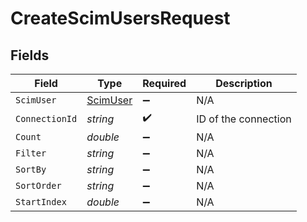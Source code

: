 # CreateScimUsersRequest


## Fields

| Field                                           | Type                                            | Required                                        | Description                                     |
| ----------------------------------------------- | ----------------------------------------------- | ----------------------------------------------- | ----------------------------------------------- |
| `ScimUser`                                      | [ScimUser](../../Models/Components/ScimUser.md) | :heavy_minus_sign:                              | N/A                                             |
| `ConnectionId`                                  | *string*                                        | :heavy_check_mark:                              | ID of the connection                            |
| `Count`                                         | *double*                                        | :heavy_minus_sign:                              | N/A                                             |
| `Filter`                                        | *string*                                        | :heavy_minus_sign:                              | N/A                                             |
| `SortBy`                                        | *string*                                        | :heavy_minus_sign:                              | N/A                                             |
| `SortOrder`                                     | *string*                                        | :heavy_minus_sign:                              | N/A                                             |
| `StartIndex`                                    | *double*                                        | :heavy_minus_sign:                              | N/A                                             |